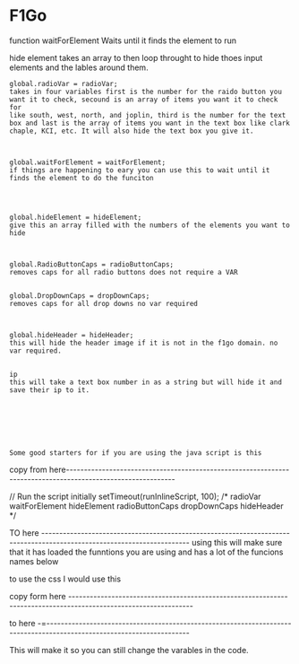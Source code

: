 # F1Go


function waitForElement Waits until it finds the element to run


hide element takes an array to then loop throught to hide thoes input elements and the lables around them. 



    global.radioVar = radioVar;
    takes in four variables first is the number for the raido button you want it to check, secound is an array of items you want it to check for
    like south, west, north, and joplin, third is the number for the text box and last is the array of items you want in the text box like clark chaple, KCI, etc. It will also hide the text box you give it. 



    global.waitForElement = waitForElement;
    if things are happening to eary you can use this to wait until it finds the element to do the funciton




    global.hideElement = hideElement;
    give this an array filled with the numbers of the elements you want to hide



    global.RadioButtonCaps = radioButtonCaps;
    removes caps for all radio buttons does not require a VAR


    global.DropDownCaps = dropDownCaps;
    removes caps for all drop downs no var required



    global.hideHeader = hideHeader;
    this will hide the header image if it is not in the f1go domain. no var required.


    ip
    this will take a text box number in as a string but will hide it and save their ip to it.  







    Some good starters for if you are using the java script is this 
    

copy from here------------------------------------------------------------------------------------------------------------

<script src="https://jamesriverdata.github.io/F1Go/F1Go.js" defer></script>
<script defer>
    function runInlineScript() {
        try {
            if (typeof window.radioButtonCaps === 'function') {
    
                //Write code here --------------------
    
    
    

    
    
    
    
                //------------------------------------
    
                console.log("Function executed successfully.");
            } else {
                throw new Error("radioButtonCaps function not loaded yet");
            }
        } catch (error) {
            console.error("Error in runInlineScript:", error.message);
            // Retry after 100ms if radioButtonCaps is not available
            setTimeout(runInlineScript, 100);
        }
    }
    
    // Run the script initially
    setTimeout(runInlineScript, 100);
    /*
    radioVar
    waitForElement
    hideElement
    radioButtonCaps
    dropDownCaps
    hideHeader
         */
    </script>
    

// Run the script initially
setTimeout(runInlineScript, 100);
/*
radioVar
waitForElement
hideElement
radioButtonCaps
dropDownCaps
hideHeader
     */
</script>


TO here -----------------------------------------------------------------------------------------------------------------------
using this will make sure that it has loaded the funntions you are using and has a lot of the funcions names below


to use the css I would use this 

copy form here ----------------------------------------------------------------------------------------------------------------

<link href="https://jamesriverdata.github.io/F1Go/F1Go.css" rel="stylesheet">
<style>
:root {
    --primary-color: #00a3e0;
    --dark-red: #990000; 
    --label-gray: #666666; 
}
</style>

to here -=----------------------------------------------------------------------------------------------------------------------


This will make it so you can still change the varables in the code. 

